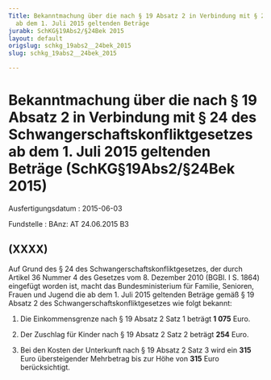 ```yaml
---
Title: Bekanntmachung über die nach § 19 Absatz 2 in Verbindung mit § 24 des Schwangerschaftskonfliktgesetzes
  ab dem 1. Juli 2015 geltenden Beträge
jurabk: SchKG§19Abs2/§24Bek 2015
layout: default
origslug: schkg_19abs2__24bek_2015
slug: schkg_19abs2__24bek_2015

---
```


# Bekanntmachung über die nach § 19 Absatz 2 in Verbindung mit § 24 des Schwangerschaftskonfliktgesetzes ab dem 1. Juli 2015 geltenden Beträge (SchKG§19Abs2/§24Bek 2015)

Ausfertigungsdatum
:   2015-06-03

Fundstelle
:   BAnz: AT 24.06.2015 B3


## (XXXX)

Auf Grund des § 24 des Schwangerschaftskonfliktgesetzes, der durch Artikel 36 Nummer 4 des Gesetzes vom 8. Dezember 2010 (BGBl. I S. 1864) eingefügt worden ist, macht das Bundesministerium für Familie, Senioren, Frauen und Jugend die ab dem 1. Juli 2015 geltenden Beträge gemäß § 19 Absatz 2 des Schwangerschaftskonfliktgesetzes wie folgt bekannt:

1.  Die Einkommensgrenze nach § 19 Absatz 2 Satz 1 beträgt **1 075**                    Euro.


2.  Der Zuschlag für Kinder nach § 19 Absatz 2 Satz 2 beträgt **254**                    Euro.


3.  Bei den Kosten der Unterkunft nach § 19 Absatz 2 Satz 3 wird ein **315**                    Euro übersteigender Mehrbetrag bis zur Höhe von **315**                    Euro berücksichtigt.




